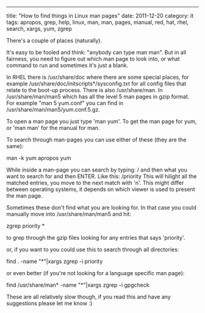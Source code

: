 ---
title: "How to find things in Linux man pages"
date: 2011-12-20
category: it
tags: apropos, grep, help, linux, man, man, pages, manual, red, hat, rhel, search, xargs, yum, zgrep

There's a couple of places (naturally).

It's easy to be fooled and think: "anybody can type man man". But in all fairness, you need to figure out which man page to look into, or what command to run and sometimes it's just a blank.

In RHEL there is /usr/share/doc where there are some special places, for example /usr/share/doc/initscripts\*/sysconfig.txt for all config files that relate to the boot-up process. There is also /usr/share/man. In /usr/share/man/man5 which has all the level 5 man pages in gzip format. For example "man 5 yum.conf" you can find in /usr/share/man/man5/yum.conf.5.gz.

To open a man page you just type 'man yum'. To get the man page for yum, or 'man man' for the manual for man.

To search through man-pages you can use either of these (they are the same):

man -k yum
apropos yum

While inside a man-page you can search by typing: / and then what you want to search for and then ENTER. Like this: /priority This will hilight all the matched entries, you move to the next match with 'n'. This might differ between operating systems, it depends on which viewer is used to present the man page.

Sometimes these don't find what you are looking for. In that case you could manually move into /usr/share/man/man5 and hit:

zgrep priority \*

to grep through the gzip files looking for any entries that says 'priority'.

or, if you want to you could use this to search through all directories:

find . -name "\*"|xargs zgrep -i priority

or even better (if you're not looking for a language specific man page):

find /usr/share/man\* -name "\*"|xargs zgrep -i gpgcheck

These are all relatively slow though, if you read this and have any suggestions please let me know :)
